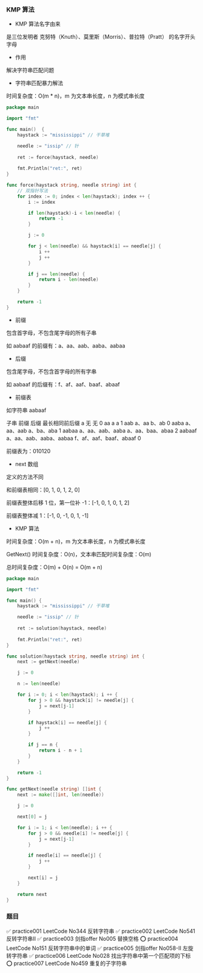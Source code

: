 ### KMP 算法

* KMP 算法名字由来

是三位发明者 克努特（Knuth）、莫里斯（Morris）、普拉特（Pratt） 的名字开头字母


* 作用

解决字符串匹配问题


* 字符串匹配暴力解法

时间复杂度：O(m * n)，m 为文本串长度，n 为模式串长度

```go
package main

import "fmt"

func main()  {
    haystack := "mississippi" // 干草堆

    needle := "issip" // 针
    
    ret := force(haystack, needle)
    
    fmt.Println("ret:", ret)
}

func force(haystack string, needle string) int {
    // 双指针写法
	for index := 0; index < len(haystack); index ++ {
		i := index

		if len(haystack)-i < len(needle) {
			return -1
		}

		j := 0

		for j < len(needle) && haystack[i] == needle[j] {
			i ++
			j ++
		}

		if j == len(needle) {
			return i - len(needle)
		}
	}

	return -1
}
```


* 前缀

包含首字母，不包含尾字母的所有子串

如 aabaaf 的前缀有：a、aa、aab、aaba、aabaa


* 后缀

包含尾字母，不包含首字母的所有字串

如 aabaaf 的后缀有：f、af、aaf、baaf、abaaf


* 前缀表

如字符串 aabaaf 

子串               前缀                          后缀                   最长相同前后缀
a                  无                            无                         0
aa                 a                             a                          1
aab              a、aa                          b、ab                       0
aaba           a、aa、aab                     a、ba、aba                     1
aabaa       a、aa、aab、aaba                a、aa、baa、abaa                 2
aabaaf    a、aa、aab、aaba、aabaa        f、af、aaf、baaf、abaaf              0

前缀表为：010120


* next 数组

定义的方法不同

和前缀表相同：[0, 1, 0, 1, 2, 0]

前缀表整体后移 1 位，第一位补 -1：[-1, 0, 1, 0, 1, 2]

前缀表整体减 1：[-1, 0, -1, 0, 1, -1]


* KMP 算法

时间复杂度：O(m + n)，m 为文本串长度，n 为模式串长度

GetNext() 时间复杂度：O(n)，文本串匹配时间复杂度：O(m)

总时间复杂度：O(m) + O(n) = O(m + n)

```go
package main

import "fmt"

func main() {
    haystack := "mississippi" // 干草堆

    needle := "issip" // 针
    
    ret := solution(haystack, needle)
    
    fmt.Println("ret:", ret)
}

func solution(haystack string, needle string) int {
	next := getNext(needle)

	j := 0

	n := len(needle)

	for i := 0; i < len(haystack); i ++ {
		for j > 0 && haystack[i] != needle[j] {
			j = next[j-1]
		}

		if haystack[i] == needle[j] {
			j ++
		}

		if j == n {
			return i - n + 1
		}
	}

	return -1
}

func getNext(needle string) []int {
	next := make([]int, len(needle))

	j := 0

	next[0] = j

	for i := 1; i < len(needle); i ++ {
		for j > 0 && needle[i] != needle[j] {
			j = next[j-1]
		}

		if needle[i] == needle[j] {
			j ++
		}

		next[i] = j
	}

	return next
}
```


### 题目

✅ practice001 LeetCode No344 反转字符串
✅️ practice002 LeetCode No541 反转字符串Ⅱ
✅️ practice003 剑指offer No005 替换空格
⭕️ practice004 LeetCode No151 反转字符串中的单词
✅️ practice005 剑指offer No058-Ⅱ 左旋转字符串
✅️ practice006 LeetCode No028 找出字符串中第一个匹配项的下标
⭕️ practice007 LeetCode No459 重复的子字符串
